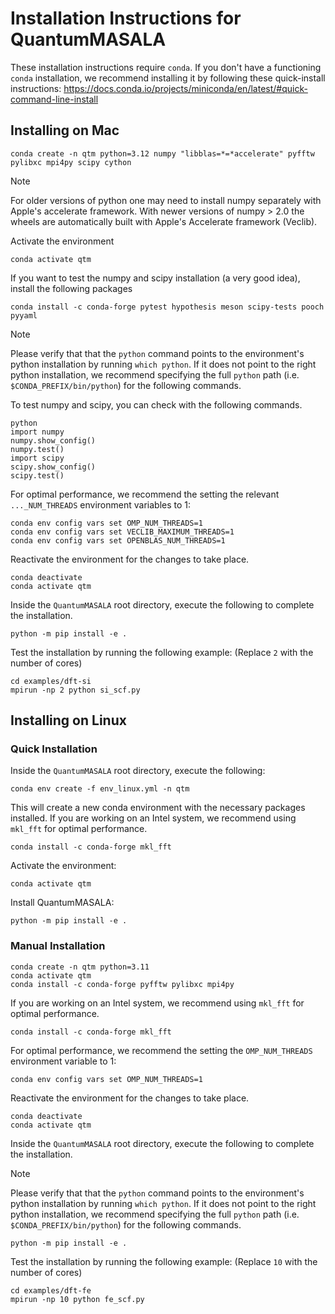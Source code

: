 # Installation Instructions for QuantumMASALA

These installation instructions require `conda`. If you don't have a functioning `conda` installation, we recommend installing it by following these quick-install instructions:
https://docs.conda.io/projects/miniconda/en/latest/#quick-command-line-install


## Installing on Mac

```
conda create -n qtm python=3.12 numpy "libblas=*=*accelerate" pyfftw pylibxc mpi4py scipy cython
```
> [!NOTE]
> For older versions of python one may need to install numpy separately with Apple's accelerate framework. With newer versions of numpy > 2.0 the wheels are automatically built with Apple's Accelerate framework (Veclib).

Activate the environment
```
conda activate qtm
```
If you want to test the numpy and scipy installation (a very good idea), install the following packages
```
conda install -c conda-forge pytest hypothesis meson scipy-tests pooch pyyaml
```
> [!NOTE]
> Please verify that that the `python` command points to the environment's python installation by running `which python`. If it does not point to the right python installation, we recommend specifying the full `python` path (i.e. `$CONDA_PREFIX/bin/python`) for the following commands.

To test numpy and scipy, you can check with the following commands.
```
python
import numpy
numpy.show_config()
numpy.test()
import scipy
scipy.show_config()
scipy.test()
```
For optimal performance, we recommend the setting the relevant `..._NUM_THREADS` environment variables to 1:
```
conda env config vars set OMP_NUM_THREADS=1
conda env config vars set VECLIB_MAXIMUM_THREADS=1
conda env config vars set OPENBLAS_NUM_THREADS=1
```
Reactivate the environment for the changes to take place.
```
conda deactivate
conda activate qtm
```
Inside the `QuantumMASALA` root directory, execute the following to complete the installation. 

```
python -m pip install -e .
```

Test the installation by running the following example: (Replace `2` with the number of cores)
```
cd examples/dft-si
mpirun -np 2 python si_scf.py
```

## Installing on Linux

### Quick Installation

Inside the `QuantumMASALA` root directory, execute the following:
```
conda env create -f env_linux.yml -n qtm
```
This will create a new conda environment with the necessary packages installed.
If you are working on an Intel system, we recommend using `mkl_fft` for optimal performance.
```
conda install -c conda-forge mkl_fft
```

Activate the environment:
```
conda activate qtm
```

Install QuantumMASALA:
```
python -m pip install -e .
```


### Manual Installation

```
conda create -n qtm python=3.11
conda activate qtm
conda install -c conda-forge pyfftw pylibxc mpi4py
```
If you are working on an Intel system, we recommend using `mkl_fft` for optimal performance.
```
conda install -c conda-forge mkl_fft
```
For optimal performance, we recommend the setting the `OMP_NUM_THREADS` environment variable to 1:
```
conda env config vars set OMP_NUM_THREADS=1
```
Reactivate the environment for the changes to take place.
```
conda deactivate
conda activate qtm
```
Inside the `QuantumMASALA` root directory, execute the following to complete the installation. 
> [!NOTE]
> Please verify that that the `python` command points to the environment's python installation by running `which python`. If it does not point to the right python installation, we recommend specifying the full `python` path (i.e. `$CONDA_PREFIX/bin/python`) for the following commands.
```
python -m pip install -e .
```

Test the installation by running the following example: (Replace `10` with the number of cores)
```
cd examples/dft-fe
mpirun -np 10 python fe_scf.py
```
